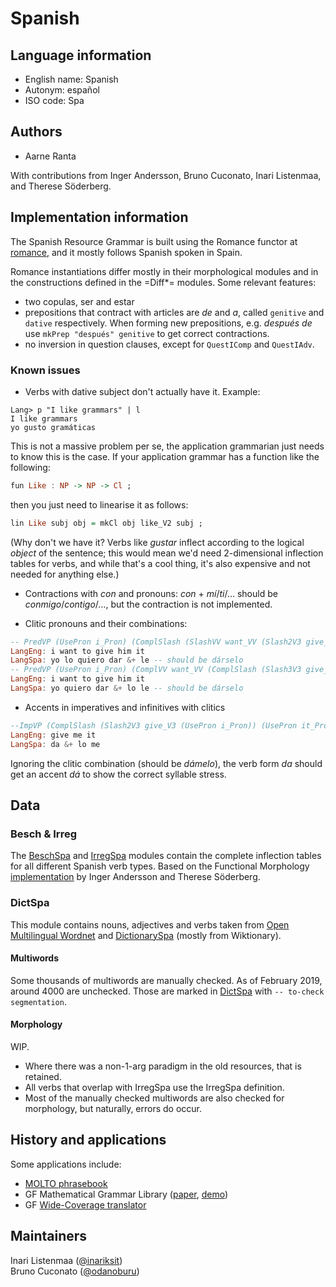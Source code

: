 # Spanish

## Language information
* English name: Spanish
* Autonym: español
* ISO code: Spa

## Authors

* Aarne Ranta

With contributions from Inger Andersson, Bruno Cuconato, Inari Listenmaa, and Therese Söderberg.

## Implementation information
The Spanish Resource Grammar is built using the Romance functor at
 [romance](../romance/), and it mostly follows Spanish spoken in Spain.

Romance instantiations differ mostly in their morphological modules
and in the constructions defined in the =Diff*= modules. Some relevant features:

* two copulas, ser and estar
* prepositions that contract with articles are *de* and *a*, called `genitive` and `dative` respectively. When forming new prepositions, e.g. *después de* use `mkPrep "después" genitive` to get correct contractions.
* no inversion in question clauses, except for `QuestIComp` and `QuestIAdv`.

### Known issues

* Verbs with dative subject don't actually have it. Example:

```
Lang> p "I like grammars" | l
I like grammars
yo gusto gramáticas
```

This is not a massive problem per se, the application grammarian just needs to know this is the case. If your application grammar has a function like the following:

```haskell
fun Like : NP -> NP -> Cl ;
```

then you just need to linearise it as follows:

```haskell
lin Like subj obj = mkCl obj like_V2 subj ;
```

(Why don't we have it? Verbs like *gustar* inflect according to the logical *object* of the sentence; this would mean we'd need 2-dimensional inflection tables for verbs, and while that's a cool thing, it's also expensive and not needed for anything else.)

* Contractions with *con* and pronouns: *con* + *mí*/*ti*/… should be *conmigo*/*contigo*/…, but the contraction is not implemented.

* Clitic pronouns and their combinations:

```haskell
-- PredVP (UsePron i_Pron) (ComplSlash (SlashVV want_VV (Slash2V3 give_V3 (UsePron he_Pron))) (UsePron it_Pron))
LangEng: i want to give him it
LangSpa: yo lo quiero dar &+ le -- should be dárselo
-- PredVP (UsePron i_Pron) (ComplVV want_VV (ComplSlash (Slash3V3 give_V3 (UsePron it_Pron)) (UsePron he_Pron)))
LangEng: i want to give him it
LangSpa: yo quiero dar &+ lo le -- should be dárselo
```

* Accents in imperatives and infinitives with clitics

```haskell
--ImpVP (ComplSlash (Slash2V3 give_V3 (UsePron i_Pron)) (UsePron it_Pron))
LangEng: give me it
LangSpa: da &+ lo me
```

Ignoring the clitic combination (should be *dámelo*), the verb form *da* should get an accent *dá* to show the correct syllable stress.

## Data

### Besch & Irreg
The [BeschSpa](BeschSpa.gf) and [IrregSpa](IrregSpa.gf) modules contain the complete inflection tables for all different
Spanish verb types. Based on the Functional Morphology [implementation](http://www.cse.chalmers.se/alumni/markus/FM/download/FM_SPA_1.1.tgz) by Inger Andersson and Therese Söderberg.


### DictSpa
This module contains nouns, adjectives and verbs taken from
 [Open Multilingual Wordnet](http://compling.hss.ntu.edu.sg/omw/) and [DictionarySpa](https://github.com/GrammaticalFramework/wide-coverage/blob/master/translator/DictionarySpa.gf) (mostly from Wiktionary).

#### Multiwords
Some thousands of multiwords are manually checked. As of February 2019, around 4000 are unchecked. Those are marked in [DictSpa](DictSpa.gf) with `-- to-check segmentation`.

#### Morphology
WIP.
* Where there was a non-1-arg paradigm in the old resources, that is retained.
* All verbs that overlap with IrregSpa use the IrregSpa definition.
* Most of the manually checked multiwords are also checked for morphology, but naturally, errors do occur.

## History and applications

Some applications include:

* [MOLTO phrasebook](http://www.molto-project.eu/sites/default/files/everyday.pdf)
* GF Mathematical Grammar Library ([paper](http://www.molto-project.eu/sites/default/files/gf-mgl.pdf), [demo](http://cloud.grammaticalframework.org/minibar/minibar.html))
* GF [Wide-Coverage translator](http://cloud.grammaticalframework.org/wc.html)

## Maintainers
Inari Listenmaa ([@inariksit](https://github.com/inariksit))  
Bruno Cuconato ([@odanoburu](https://github.com/odanoburu))
